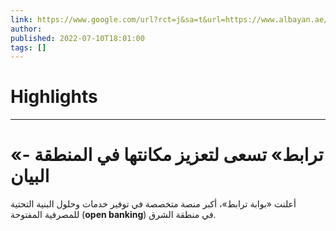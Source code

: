 ```yaml
---
link: https://www.google.com/url?rct=j&sa=t&url=https://www.albayan.ae/economy/uae/2022-07-11-1.4473787&ct=ga&cd=CAIyHzVmNjkxZDEzNTU2NWU1MTc6Y29tLmJyOnB0OkJSOkw&usg=AOvVaw0dxvC5gbk115uq8DW3fim8
author:  
published: 2022-07-10T18:01:00
tags: []
---
```

# Highlights


---
# «ترابط» تسعى لتعزيز مكانتها في المنطقة - البيان
أعلنت «بوابة ترابط»، أكبر منصة متخصصة في توفير خدمات وحلول البنية التحتية للمصرفية المفتوحة (**open banking**) في منطقة الشرق.